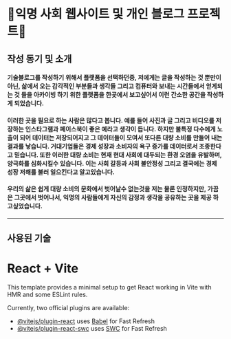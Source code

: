 # 🫥익명 사회 웹사이트 및 개인 블로그 프로젝트🫥
## 작성 동기 및 소개
#### 기술블로그를 작성하기 위해서 플랫폼을 선택하던중, 저에게는 글을 작성하는 것 뿐만이 아닌, 삶에서 오는 감각적인 부분들과 생각들 그리고 컴퓨터와 보내는 시간들에서 얻게되는 것 들을 아카이빙 하기 위한 플랫폼을 한곳에서 보고싶어서 이런 간소한 공간을 작성하게 되었습니다.
#### 이러한 곳을 필요로 하는 사람은 많다고 봅니다. 예를 들어 사진과 글 그리고 비디오를 저장하는 인스타그램과 페이스북이 좋은 예라고 생각이 듭니다. 하지만 불특정 다수에게 노출이 되어 데이터는 저장되어지고 그 데이터들이 모여서 또다른 대량 소비를 만들어 내는 결과를 낳습니다. 거대기업들은 경제 성장과 소비자의 욕구 증가를 데이터로서 조종한다고 믿습니다. 또한 이러한 대량 소비는 현재 현대 사회에 대두되는 환경 오염을 유발하며, 양극화를 심화시킬수 있습니다. 이는 사회 갈등과 사회 불안정성 그리고 결국에는 경제 성장 저해를 불러 일으킨다고 알고있습니다.
#### 우리의 삶은 쉽게 대량 소비의 문화에서 벗어날수 없는것을 저는 물론 인정하지만, 가끔은 그곳에서 벗어나서, 익명의 사람들에게 자신의 감정과 생각을 공유하는 곳을 제공 하고싶었습니다.
***
## 사용된 기술
####














# React + Vite

This template provides a minimal setup to get React working in Vite with HMR and some ESLint rules.

Currently, two official plugins are available:

- [@vitejs/plugin-react](https://github.com/vitejs/vite-plugin-react/blob/main/packages/plugin-react/README.md) uses [Babel](https://babeljs.io/) for Fast Refresh
- [@vitejs/plugin-react-swc](https://github.com/vitejs/vite-plugin-react-swc) uses [SWC](https://swc.rs/) for Fast Refresh
